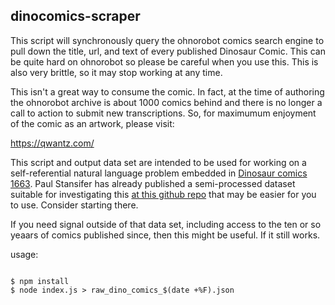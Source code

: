 dinocomics-scraper
---

This script will synchronously query the ohnorobot comics search engine to pull down the title, url, and text of every published Dinosaur Comic. This can be quite hard on ohnorobot so please be careful when you use this. This is also very brittle, so it may stop working at any time.

This isn't a great way to consume the comic. In fact, at the time of authoring the ohnorobot archive is about 1000 comics behind and there is no longer a call to action to submit new transcriptions. So, for maximumum enjoyment of the comic as an artwork, please visit:

https://qwantz.com/

This script and output data set are intended to be used for working on a self-referential natural language problem embedded in [Dinosaur comics 1663](https://qwantz.com/index.php?comic=1663). Paul Stansifer has already published a semi-processed dataset suitable for investigating this [at this github repo](https://github.com/paulstansifer/qwantzle_data) that may be easier for you to use. Consider starting there.

If you need signal outside of that data set, including access to the ten or so yeaars of comics published since, then this might be useful. If it still works.

usage:
```shell

$ npm install
$ node index.js > raw_dino_comics_$(date +%F).json

```